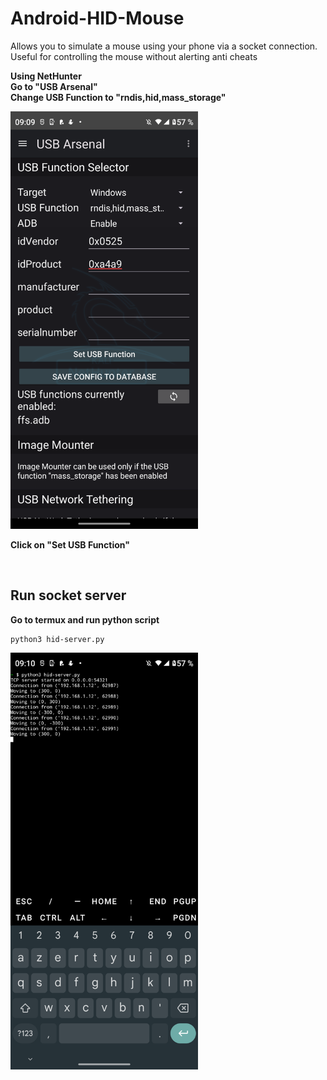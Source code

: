 # Android-HID-Mouse

Allows you to simulate a mouse using your phone via a socket connection. Useful for controlling the mouse without alerting anti cheats

**Using NetHunter**  
**Go to "USB Arsenal"**  
**Change USB Function to "rndis,hid,mass_storage"**

<img src="https://raw.githubusercontent.com/dev-wolfix/Android-HID-Mouse/refs/heads/main/Screenshots/Screenshot_20250614-090925.png" alt="screenshot" width="300"/>

**Click on "Set USB Function"**

<br>

## Run socket server
**Go to termux and run python script**

```
python3 hid-server.py
```

<img src="https://github.com/dev-wolfix/Android-HID-Mouse/blob/main/Screenshots/Screenshot_20250614-091036.png?raw=true" alt="screenshot" width="300"/>
